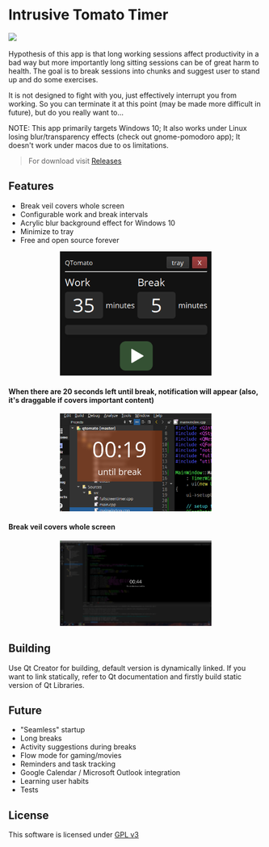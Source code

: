 # Intrusive Tomato Timer
![](https://img.shields.io/github/downloads/modbrin/intrusive-tomato-qt/total)


Hypothesis of this app is that long working sessions affect productivity in a bad way but more importantly long sitting sessions can be of great harm to health. The goal is to break sessions into chunks and suggest user to stand up and do some exercises.

It is not designed to fight with you, just effectively interrupt you from working. So you can terminate it at this point (may be made more difficult in future), but do you really want to...

NOTE: This app primarily targets Windows 10; It also works under Linux losing blur/transparency effects (check out gnome-pomodoro app); It doesn't work under macos due to os limitations.

> For download visit [Releases](https://github.com/modbrin/intrusive-tomato-qt/releases)

## Features
+ Break veil covers whole screen
+ Configurable work and break intervals
+ Acrylic blur background effect for Windows 10
+ Minimize to tray
+ Free and open source forever

<p align="center">
	<img src="./misc/screenshots/app_startup.png" alt="app_startup" width="300"/>
</p>

#### When there are 20 seconds left until break, notification will appear (also, it's draggable if covers important content)
<p align="center">
	<img src="./misc/screenshots/notification.png" alt="app_startup" width="300"/>
</p>

#### Break veil covers whole screen
<p align="center">
	<img src="./misc/screenshots/fullscreen.png" alt="app_startup" width="300"/>
</p>

## Building
Use Qt Creator for building, default version is dynamically linked. If you want to link statically, refer to Qt documentation and firstly build static version of Qt Libraries.

## Future
+ "Seamless" startup
+ Long breaks
+ Activity suggestions during breaks
+ Flow mode for gaming/movies
+ Reminders and task tracking
+ Google Calendar / Microsoft Outlook integration
+ Learning user habits
+ Tests

## License
This software is licensed under [GPL v3](LICENSE)
